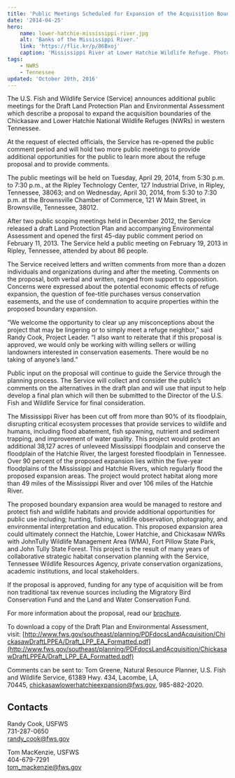 ```yaml
---
title: 'Public Meetings Scheduled for Expansion of the Acquisition Boundaries of Chickasaw and Lower Hatchie National Wildlife Refuges'
date: '2014-04-25'
hero:
    name: lower-hatchie-mississippi-river.jpg
    alt: 'Banks of the Mississippi River.'
    link: 'https://flic.kr/p/86Bxoj'
    caption: 'Mississippi River at Lower Hatchie Wildlife Refuge. Photo by <a href=\"https://www.flickr.com/photos/rwklose/\" target=\"_blank\">Roland Klose</a> <a href=\"https://creativecommons.org/licenses/by-nd/2.0/\" target=\"_blank\">CC BY-ND 2.0</a>.'
tags:
    - NWRS
    - Tennessee
updated: 'October 20th, 2016'
---
```


The U.S. Fish and Wildlife Service (Service) announces additional public meetings for the Draft Land Protection Plan and Environmental Assessment which describe a proposal to expand the acquisition boundaries of the Chickasaw and Lower Hatchie National Wildlife Refuges (NWRs) in western Tennessee.

At the request of elected officials, the Service has re-opened the public comment period and will hold two more public meetings to provide additional opportunities for the public to learn more about the refuge proposal and to provide comments.

The public meetings will be held on Tuesday, April 29, 2014, from 5:30 p.m. to 7:30 p.m., at the Ripley Technology Center, 127 Industrial Drive, in Ripley, Tennessee, 38063; and on Wednesday, April 30, 2014, from 5:30 to 7:30 p.m. at the Brownsville Chamber of Commerce, 121 W Main Street, in Brownsville, Tennessee, 38012.

After two public scoping meetings held in December 2012, the Service released a draft Land Protection Plan and accompanying Environmental Assessment and opened the first 45-day public comment period on February 11, 2013. The Service held a public meeting on February 19, 2013 in Ripley, Tennessee, attended by about 86 people.

The Service received letters and written comments from more than a dozen individuals and organizations during and after the meeting. Comments on the proposal, both verbal and written, ranged from support to opposition. Concerns were expressed about the potential economic effects of refuge expansion, the question of fee-title purchases versus conservation easements, and the use of condemnation to acquire properties within the proposed boundary expansion.

“We welcome the opportunity to clear up any misconceptions about the project that may be lingering or to simply meet a refuge neighbor,” said Randy Cook, Project Leader. “I also want to reiterate that if this proposal is approved, we would only be working with willing sellers or willing landowners interested in conservation easements. There would be no taking of anyone’s land.”

Public input on the proposal will continue to guide the Service through the planning process. The Service will collect and consider the public’s comments on the alternatives in the draft plan and will use that input to help develop a final plan which will then be submitted to the Director of the U.S. Fish and Wildlife Service for final consideration.

The Mississippi River has been cut off from more than 90% of its floodplain, disrupting critical ecosystem processes that provide services to wildlife and humans, including flood abatement, fish spawning, nutrient and sediment trapping, and improvement of water quality. This project would protect an additional 38,127 acres of unleveed Mississippi floodplain and conserve the floodplain of the Hatchie River, the largest forested floodplain in Tennessee. Over 90 percent of the proposed expansion lies within the five-year floodplains of the Mississippi and Hatchie Rivers, which regularly flood the proposed expansion areas. The project would protect habitat along more than 49 miles of the Mississippi River and over 106 miles of the Hatchie River.

The proposed boundary expansion area would be managed to restore and protect fish and wildlife habitats and provide additional opportunities for public use including; hunting, fishing, wildlife observation, photography, and environmental interpretation and education. This proposed expansion area could ultimately connect the Hatchie, Lower Hatchie, and Chickasaw NWRs with JohnTully Wildlife Management Area (WMA), Fort Pillow State Park, and John Tully State Forest. This project is the result of many years of collaborative strategic habitat conservation planning with the Service, Tennessee Wildlife Resources Agency, private conservation organizations, academic institutions, and local stakeholders.

If the proposal is approved, funding for any type of acquisition will be from non traditional tax revenue sources including the Migratory Bird Conservation Fund and the Land and Water Conservation Fund.

For more information about the proposal, read our [brochure](http://www.fws.gov/southeast/news/ChickasawExpansionBrochApril.pdf).

To download a copy of the Draft Plan and Environmental Assessment, visit: [http://www.fws.gov/southeast/planning/PDFdocsLandAcquisition/ChickasawDraftLPPEA/Draft_LPP_EA_Formatted.pdf](http://www.fws.gov/southeast/planning/PDFdocsLandAcquisition/ChickasawDraftLPPEA/Draft_LPP_EA_Formatted.pdf)

Comments can be sent to: Tom Greene, Natural Resource Planner, U.S. Fish and Wildlife Service, 61389 Hwy. 434, Lacombe, LA, 70445, [chickasawlowerhatchieexpansion@fws.gov](mailto:chickasawlowerhatchieexpansion@fws.gov), 985-882-2020.

## Contacts

Randy Cook, USFWS  
731-287-0650  
[randy_cook@fws.gov](mailto:randy_cook@fws.gov)

Tom MacKenzie, USFWS  
404-679-7291  
[tom_mackenzie@fws.gov](mailto:tom_mackenzie@fws.gov)
